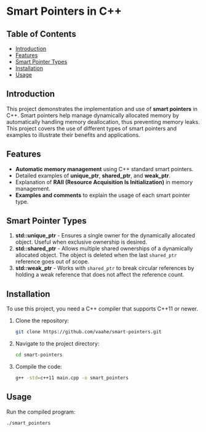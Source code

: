 # Smart Pointers in C++

## Table of Contents

- [Introduction](#introduction)
- [Features](#features)
- [Smart Pointer Types](#smart-pointer-types)
- [Installation](#installation)
- [Usage](#usage)

## Introduction

This project demonstrates the implementation and use of **smart pointers** in
C++. Smart pointers help manage dynamically allocated memory by automatically
handling memory deallocation, thus preventing memory leaks. This project covers
the use of different types of smart pointers and examples to illustrate their
benefits and applications.

## Features

- **Automatic memory management** using C++ standard smart pointers.
- Detailed examples of **unique_ptr**, **shared_ptr**, and **weak_ptr**.
- Explanation of **RAII (Resource Acquisition Is Initialization)** in memory
  management.
- **Examples and comments** to explain the usage of each smart pointer type.

## Smart Pointer Types

1. **std::unique_ptr** - Ensures a single owner for the dynamically allocated
   object. Useful when exclusive ownership is desired.
2. **std::shared_ptr** - Allows multiple shared ownerships of a dynamically
   allocated object. The object is deleted when the last `shared_ptr` reference
   goes out of scope.
3. **std::weak_ptr** - Works with `shared_ptr` to break circular references by
   holding a weak reference that does not affect the reference count.

## Installation

To use this project, you need a C++ compiler that supports C++11 or newer.

1. Clone the repository:
   ```bash
   git clone https://github.com/vaahe/smart-pointers.git
   ```
2. Navigate to the project directory:
   ```bash
   cd smart-pointers
   ```
3. Compile the code:
   ```bash
   g++ -std=c++11 main.cpp -o smart_pointers
   ```

## Usage

Run the compiled program:

```bash
./smart_pointers
```
